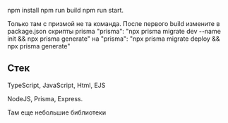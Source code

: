 npm install
npm run build
npm run start.

Только там с призмой не та команда. После первого build измените в package.json скрипты prisma
"prisma": "npx prisma migrate dev --name init && npx prisma generate"
на
"prisma": "npx prisma migrate deploy && npx prisma generate"

## Стек
TypeScript, JavaScript, Html, EJS 

NodeJS, Prisma, Express.

Там еще небольшие библиотеки
